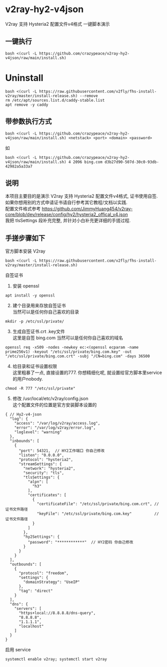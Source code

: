 # v2ray-hy2-v4json
V2ray 支持 Hysteria2 配置文件v4格式 一键脚本演示

## 一键执行

```
bash <(curl -L https://github.com/crazypeace/v2ray-hy2-v4json/raw/main/install.sh)
```

# Uninstall
```
bash <(curl -L https://raw.githubusercontent.com/v2fly/fhs-install-v2ray/master/install-release.sh) --remove
rm /etc/apt/sources.list.d/caddy-stable.list
apt remove -y caddy
```

## 带参数执行方式
```
bash <(curl -L https://github.com/crazypeace/v2ray-hy2-v4json/raw/main/install.sh) <netstack> <port> <domain> <password>
```
如
```
bash <(curl -L https://github.com/crazypeace/v2ray-hy2-v4json/raw/main/install.sh) 4 2096 bing.com d3b27d90-507d-30c0-93db-42982a5a33a7
```

## 说明
本项目主要目的是演示 V2ray 支持 Hysteria2 配置文件v4格式, 证书使用自签.  
如果你想用别的方式申请证书请自行参考其它教程/文档以实践.  
配置文件格式参考 https://github.com/JimmyHuang454/v2ray-core/blob/dev/release/config/hy2/hysteria2_offical_v4.json  
我把 tlsSettings 段补充完整, 并针对小白补充更详细的手搓过程.

## 手搓步骤如下

官方脚本安装 V2ray  
```
bash <(curl -L https://raw.githubusercontent.com/v2fly/fhs-install-v2ray/master/install-release.sh)
```

自签证书  
1. 安装 openssl
```
apt install -y openssl
```   
2. 建个目录用来存放自签证书  
   当然可以是任何你自己喜欢的目录
```
mkdir -p /etc/ssl/private/
```
3. 生成自签证书.crt .key文件  
   这里是自签 bing.com 当然可以是任何你自己喜欢的域名
```
openssl req -x509 -nodes -newkey ec:<(openssl ecparam -name prime256v1) -keyout "/etc/ssl/private/bing.com.key" -out "/etc/ssl/private/bing.com.crt" -subj "/CN=bing.com" -days 36500
```   
4. 给目录和证书设置权限  
   这里粗暴了一点, 直接设置的777. 你想精细化呢, 就设置给官方脚本里service的用户nobody.
```
chmod -R 777 "/etc/ssl/private"
```
5. 修改 /usr/local/etc/v2ray/config.json  
   这个配置文件的位置是官方安装脚本设置的
```
{ // Hy2-v4-json
  "log": {
    "access": "/var/log/v2ray/access.log",
    "error": "/var/log/v2ray/error.log",
    "loglevel": "warning"
  },
  "inbounds": [
    {
      "port": 54321,  // HY2工作端口 你自己修改
      "listen": "0.0.0.0",
      "protocol": "hysteria2",
      "streamSettings": {
        "network": "hysteria2",
        "security": "tls",
        "tlsSettings": {
          "alpn": [
            "h3"
          ],
          "certificates": [
            {
              "certificateFile": "/etc/ssl/private/bing.com.crt", // 证书文件路径
              "keyFile": "/etc/ssl/private/bing.com.key"          // 证书文件路径
            }
          ]
        },
        "hy2Settings": {
          "password": "************"  // HY2密码 你自己修改
        }
      }
    }
  ],
  "outbounds": [
    {
      "protocol": "freedom",
      "settings": {
        "domainStrategy": "UseIP"
      },
      "tag": "direct"
    }
  ],
  "dns": {
    "servers": [
      "https+local://8.8.8.8/dns-query",
      "8.8.8.8",
      "1.1.1.1",
      "localhost"
    ]
  }
}
```

启用 service  
```
systemctl enable v2ray; systemctl start v2ray
```
